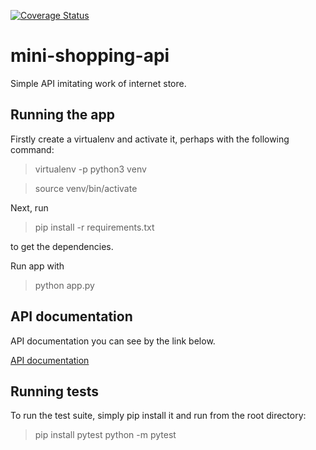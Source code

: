 [![Coverage Status](https://coveralls.io/repos/github/andrii-chumak/mini-shopping-api/badge.svg?branch=dev-2.0)](https://coveralls.io/github/andrii-chumak/mini-shopping-api?branch=dev-2.0)

# mini-shopping-api

Simple API imitating work of internet store.

## Running the app
Firstly create a virtualenv and activate it, perhaps with the following command:

> virtualenv -p python3 venv

> source venv/bin/activate

Next, run 
> pip install -r requirements.txt

to get the dependencies.

Run app with

> python app.py

## API documentation

API documentation you can see by the link below.

[API documentation](https://web.postman.co/workspace/My-Workspace~81445ad8-1a44-4e4b-8912-f2eb2b24b119/documentation/13917160-4f5b5ac3-8a51-44c0-aa0b-836a1f814955)

## Running tests

To run the test suite, simply pip install it and run from the root directory:

> pip install pytest
> python -m pytest
